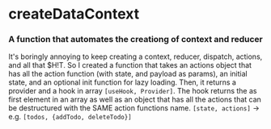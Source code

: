 # createDataContext

### A function that automates the creationg of context and reducer
It's boringly annoying to keep creating a context, reducer, dispatch, actions, and all that $H!T. So I created a function that takes an actions object that has all the action function (with state, and payload as params), an initial state, and an optional init function for lazy loading. Then, it returns a provider and a hook in array ```[useHook, Provider]```.
The hook returns the as first element in an array as well as an object that has all the actions that can be destructured with the SAME action functions name. ```[state, actions]``` -> e.g. ```[todos, {addTodo, deleteTodo}]```
